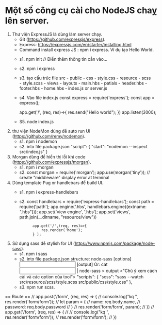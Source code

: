 # Một số công cụ cài cho NodeJS chaỵ lên server.
1. Thư viện ExpressJS là dùng làm server chạy.
    - Git (https://github.com/expressjs/express).
    - Express: https://expressjs.com/en/starter/installing.html
    + Command install express JS : npm i express.
    Ví dụ tạo Hello World.
    * s1. npm init // Điền thêm thông tin cần vào...
    * s2. npm i express 
    * s3. tạo cấu trúc file 
        src
            - public
                    - css
                        - style.css
            - resource
                    - scss  
                        - style.scss
                    - views
                        - layouts
                            - main.hbs
                        - patials
                            - header.hbs
                            - footer.hbs
                        - home.hbs
            - index.js or server.js
    * s4. Vào file index.js
        const express = require('express');
        const app = express();

        app.get('/', (req, res)=>{
            res.send("Hello world");
        })
        app.listen(3000);
    * S5. node index.js
2. thư viện NodeMon dùng để auto run UI (https://github.com/remy/nodemon).
    * s1. npm i nodemon
    * s2. into file package.json
            "script": {
                "start":  "nodemon --inspect src/index.js"
            }
3. Morgan dùng để hiển thị lỗi khi code (https://github.com/expressjs/morgan).
    * s1.   npm i morgan 
    * s2.   const morgan = require('morgan');
                app.use(morgan('tiny')); // create "middleware" display error at terminal
4. Dùng template Pug or handlebars để build UI.
    * s1. npm i express-handlebars
    * s2.   const handlebars = require('express-handlebars');
                const path = require('path');
                app.engine('.hbs', handlebars.engine({extname: ".hbs"}));
                app.set('view engine', '.hbs');
                app.set('views', path.join(__dirname, "resource/view"))

                app.get('/',(req, res)=>{
                    res.render('home');
                } );
5. Sử dụng sass để stylish for UI (https://www.npmjs.com/package/node-sass).
    * s1. npm i sass
    * s2. into file package.json 
        structure: node-sass [options] <input> [output] Or: cat <input> | node-sass > output <"Chú ý xem cách cài và các option của tool">
        "scripts": {
            "scss": "sass --watch src/resource/scss/style.scss src/public/css/style.css"
        },
    * s3. npm run scss.



== Route ==
    // app.post('/form', (req, res) => {
    //     console.log("kq ", res.render('form/form'));
    //     let param = {
    //         name: req.body.name,
    //         password: req.body.password
    //     }
    //     res.render('form/form', param);
    // })
    // app.get('/form', (req, res) => {
    //     // console.log("kq ", res.render('form/form'));
    //     res.render('form/form');
    // })
    
